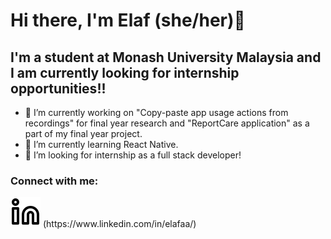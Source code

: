 # Hi there, I'm Elaf (she/her)👋

## I'm a student at Monash University Malaysia and I am currently looking for internship opportunities!!
- 🔭 I’m currently working on "Copy-paste app usage actions from recordings" for final year research and "ReportCare application" as a part of my final year project. 
- 🌱 I’m currently learning React Native. 
- 👯 I’m looking for internship as a full stack developer! 

### Connect with me:

<picture>
  <source media="(prefers-color-scheme: dark)" srcset="/img/linkedin-dark.svg">
  <source media="(prefers-color-scheme: light)" srcset="/img/linkedin-light.svg">
  <img alt="linkedIn logo." src="img/linkedin-light.svg">
</picture>(https://www.linkedin.com/in/elafaa/)


&nbsp;&nbsp;


